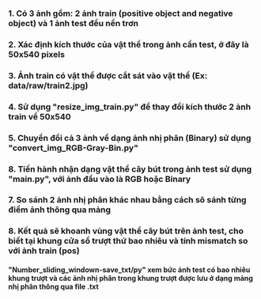 ### 1. Có 3 ảnh gồm: 2 ảnh train (positive object and negative object) và 1 ảnh test đều nền trơn
### 2. Xác định kích thước của vật thể trong ảnh cần test, ở đây là 50x540 pixels
### 3. Ảnh train có vật thể được cắt sát vào vật thể (Ex: data/raw/train2.jpg)
### 4. Sử dụng "resize_img_train.py" để thay đổi kích thước 2 ảnh train về 50x540
### 5. Chuyển đổi cả 3 ảnh về dạng ảnh nhị phân (Binary) sử dụng "convert_img_RGB-Gray-Bin.py"
### 8. Tiến hành nhận dạng vật thể cây bút trong ảnh test sử dụng "main.py", với ảnh đầu vào là RGB hoặc Binary
### 7. So sánh 2 ảnh nhị phân khác nhau bằng cách sô sánh từng điểm ảnh thông qua mảng
### 8. Kết quả sẽ khoanh vùng vật thể cây bút trên ảnh test, cho biết tại khung cửa sổ trượt thứ bao nhiêu và tính mismatch so với ảnh train (pos)

#### "Number_sliding_windown-save_txt/py" xem bức ảnh test có bao nhiêu khung trượt và các ảnh nhị phân trong khung trượt được lưu ở dạng mảng nhị phân thông qua file .txt
